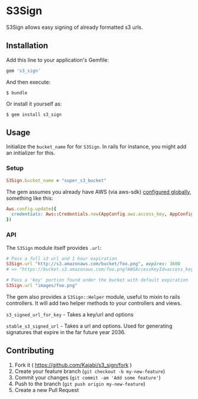 # S3Sign

S3Sign allows easy signing of already formatted s3 urls.


## Installation

Add this line to your application's Gemfile:

```ruby
gem 's3_sign'
```

And then execute:

    $ bundle

Or install it yourself as:

    $ gem install s3_sign

## Usage

Initialize the `bucket_name` for for `S3Sign`.  In rails for instance,
you might add an initializer for this.

### Setup
```ruby
S3Sign.bucket_name = "super_s3_bucket"
```

The gem assumes you already have AWS (via aws-sdk) [configured globally](https://docs.aws.amazon.com/sdk-for-ruby/v3/developer-guide/setup-config.html),
something like this:

```ruby
Aws.config.update({
  credentials: Aws::Credentials.new(AppConfig.aws.access_key, AppConfig.aws.secret_key)
})
```

### API

The `S3Sign` module itself provides `.url`:

```ruby
# Pass a full s3 url and 1 hour expiration
S3Sign.url "http://s3.amazonaws.com/bucket/foo.png", expires: 3600
# => "https://bucket.s3.amazonaws.com/foo.png?AWSAccessKeyId=access_key_id&Expires=1427243780&Signature=a3RzDgElxDpSZLgxurZLiw1a6Ny%3D"

# Pass a 'key' portion found under the bucket with default expiration
S3Sign.url "images/foo.png"
```

The gem also provides a `S3Sign::Helper` module, useful to mixin to rails
controllers.  It will add two helper methods to your controllers and views.

`s3_signed_url_for_key` - Takes a key/url and options

`stable_s3_signed_url` - Takes a url and options.  Used for
generating signatures that expire in the far future year 2036.

## Contributing

1. Fork it ( https://github.com/Kajabi/s3_sign/fork )
2. Create your feature branch (`git checkout -b my-new-feature`)
3. Commit your changes (`git commit -am 'Add some feature'`)
4. Push to the branch (`git push origin my-new-feature`)
5. Create a new Pull Request
